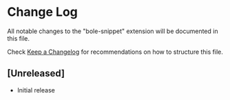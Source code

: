 # Change Log

All notable changes to the "bole-snippet" extension will be documented in this file.

Check [Keep a Changelog](http://keepachangelog.com/) for recommendations on how to structure this file.

## [Unreleased]

- Initial release